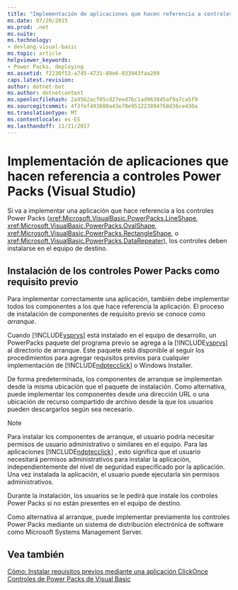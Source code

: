 ```yaml
---
title: "Implementación de aplicaciones que hacen referencia a controles Power Packs (Visual Studio)"
ms.date: 07/20/2015
ms.prod: .net
ms.suite: 
ms.technology:
- devlang-visual-basic
ms.topic: article
helpviewer_keywords:
- Power Packs, deploying
ms.assetid: f2230f53-a745-4731-89e6-033943faa209
caps.latest.revision: 
author: dotnet-bot
ms.author: dotnetcontent
ms.openlocfilehash: 2a9562acf05cd27eed7bc1ad963845af9a7ca5f9
ms.sourcegitcommit: 4f3fef493080a43e70e951223894768d36ce430a
ms.translationtype: MT
ms.contentlocale: es-ES
ms.lasthandoff: 11/21/2017
---
```

# <a name="deploying-applications-that-reference-power-packs-controls-visual-studio"></a>Implementación de aplicaciones que hacen referencia a controles Power Packs (Visual Studio)
Si va a implementar una aplicación que hace referencia a los controles Power Packs (<xref:Microsoft.VisualBasic.PowerPacks.LineShape>, <xref:Microsoft.VisualBasic.PowerPacks.OvalShape>, <xref:Microsoft.VisualBasic.PowerPacks.RectangleShape>, o <xref:Microsoft.VisualBasic.PowerPacks.DataRepeater>), los controles deben instalarse en el equipo de destino.  
  
## <a name="installing-the-power-packs-controls-as-a-prerequisite"></a>Instalación de los controles Power Packs como requisito previo  
 Para implementar correctamente una aplicación, también debe implementar todos los componentes a los que hace referencia la aplicación. El proceso de instalación de componentes de requisito previo se conoce como *arranque*.  
  
 Cuando [!INCLUDE[vsprvs](~/includes/vsprvs-md.md)] está instalado en el equipo de desarrollo, un PowerPacks paquete del programa previo se agrega a la [!INCLUDE[vsprvs](~/includes/vsprvs-md.md)] al directorio de arranque. Este paquete está disponible al seguir los procedimientos para agregar requisitos previos para cualquier implementación de [!INCLUDE[ndptecclick](~/includes/ndptecclick-md.md)] o Windows Installer.  
  
 De forma predeterminada, los componentes de arranque se implementan desde la misma ubicación que el paquete de instalación. Como alternativa, puede implementar los componentes desde una dirección URL o una ubicación de recurso compartido de archivo desde la que los usuarios pueden descargarlos según sea necesario.  
  
> [!NOTE]
>  Para instalar los componentes de arranque, el usuario podría necesitar permisos de usuario administrativo o similares en el equipo. Para las aplicaciones [!INCLUDE[ndptecclick](~/includes/ndptecclick-md.md)] , esto significa que el usuario necesitará permisos administrativos para instalar la aplicación, independientemente del nivel de seguridad especificado por la aplicación. Una vez instalada la aplicación, el usuario puede ejecutarla sin permisos administrativos.  
  
 Durante la instalación, los usuarios se le pedirá que instale los controles Power Packs si no están presentes en el equipo de destino.  
  
 Como alternativa al arranque, puede implementar previamente los controles Power Packs mediante un sistema de distribución electrónica de software como Microsoft Systems Management Server.  
  
## <a name="see-also"></a>Vea también  
 [Cómo: Instalar requisitos previos mediante una aplicación ClickOnce](/visualstudio/deployment/how-to-install-prerequisites-with-a-clickonce-application)  
 [Controles de Power Packs de Visual Basic](../../../visual-basic/developing-apps/windows-forms/power-packs-controls.md)
